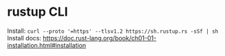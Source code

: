 # rustup CLI

Install: `curl --proto '=https' --tlsv1.2 https://sh.rustup.rs -sSf | sh`
Install docs: https://doc.rust-lang.org/book/ch01-01-installation.html#installation
